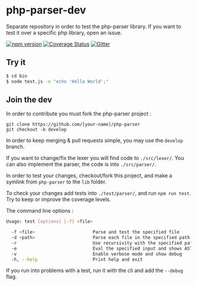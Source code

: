 # php-parser-dev

Separate repository in order to test the php-parser library. If you want to test it over a specific php library, open an issue.

[![npm version](https://badge.fury.io/js/php-parser.svg)](https://www.npmjs.com/package/php-parser)
[![Coverage Status](https://img.shields.io/coveralls/glayzzle/php-parser.svg)](https://coveralls.io/r/glayzzle/php-parser)
[![Gitter](https://img.shields.io/badge/GITTER-join%20chat-green.svg)](https://gitter.im/glayzzle/Lobby)

## Try it

```sh
$ cd bin
$ node test.js -e "echo 'Hello World';"
```

## Join the dev

In order to contribute you must fork the php-parser project :

```
git clone https://github.com/[your-name]/php-parser
git checkout -b develop
```

In order to keep merging & pull requests simple, you may use the `develop` branch.

If you want to change/fix the lexer you will find code to `./src/lexer/`.
You can also implement the parser, the code is into `./src/parser/`.

In order to test your changes, checkout/fork this project, and make
a symlink from `php-parser` to the ̀`lib` folder.

To check your changes add tests into `./test/parser/`, and run `npm run test`.
Try to keep or improve the coverage levels.

The command line options :

```sh
Usage: test [options] [-f] <file>

  -f <file>                      Parse and test the specified file
  -d <path>                      Parse each file in the specified path
  -r                             Use recursivity with the specified path
  -e                             Eval the specified input and shows AST
  -v                             Enable verbose mode and show debug
  -h, --help                     Print help and exit
```

If you run into problems with a test, run it with the cli and add the `--debug` flag.
